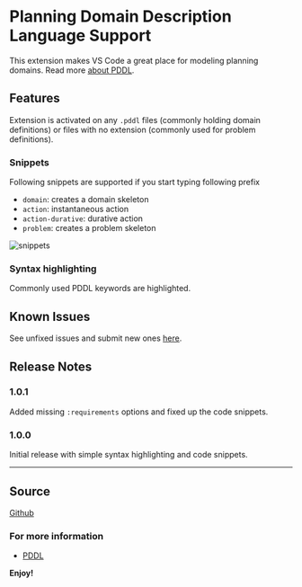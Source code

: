 # Planning Domain Description Language Support

This extension makes VS Code a great place for modeling planning domains. Read more [about PDDL][PDDL].

## Features

Extension is activated on any `.pddl` files (commonly holding domain definitions) or files with no extension (commonly used for problem definitions).

### Snippets

Following snippets are supported if you start typing following prefix

- `domain`: creates a domain skeleton
- `action`: instantaneous action
- `action-durative`: durative action
- `problem`: creates a problem skeleton

![snippets](https://raw.githubusercontent.com/jan-dolejsi/vscode-pddl/master/images/snippets.gif)

### Syntax highlighting

Commonly used PDDL keywords are highlighted.

## Known Issues

See unfixed issues and submit new ones [here][github pddl issues].

## Release Notes

### 1.0.1

Added missing `:requirements` options and fixed up the code snippets.

### 1.0.0

Initial release with simple syntax highlighting and code snippets.

-----------------------------------------------------------------------------------------------------------

## Source

[Github](https://github.com/jan-dolejsi/vscode-pddl)

### For more information

- [PDDL][PDDL]

**Enjoy!**

[PDDL]: https://en.wikipedia.org/wiki/Planning_Domain_Definition_Language
[github pddl issues]: https://github.com/jan-dolejsi/vscode-pddl/issues